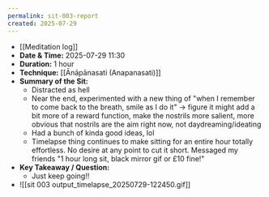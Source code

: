 ```yaml
---
permalink: sit-003-report
created: 2025-07-29
---
```

- [[Meditation log]]
- **Date & Time:** 2025-07-29 11:30
- **Duration:** 1 hour
- **Technique:** [[Ānāpānasati (Anapanasati)]]
- **Summary of the Sit:** 
    - Distracted as hell
    - Near the end, experimented with a new thing of "when I remember to come back to the breath, smile as I do it" → figure it might add a bit more of a reward function, make the nostrils more salient, more obvious that nostrils are the aim right now, not daydreaming/ideating
    - Had a bunch of kinda good ideas, lol
	- Timelapse thing continues to make sitting for an entire hour totally effortless. No desire at any point to cut it short. Messaged my friends "1 hour long sit, black mirror gif or £10 fine!"
- **Key Takeaway / Question:** 
    - Just keep going!!
- ![[sit 003 output_timelapse_20250729-122450.gif]]